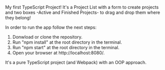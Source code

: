 My first TypeScript Project! It's a Project List with a form to create projects and two boxes -Active and Finished Projects- to drag and drop them where they belong!

In order to run the app follow the next steps:

1) Donwload or clone the repository.
2) Run "npm install" at the root directory in the terminal.
3) Run "npm start" at the root directory in the terminal.
4) Open your browser at http://localhost:8080/.

It's a pure TypeScript project (and Webpack) with an OOP approach.
